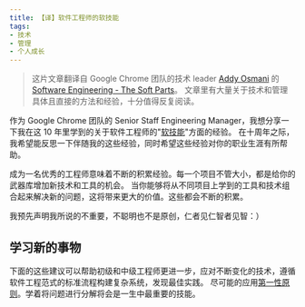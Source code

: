 ```yaml
---
title: 【译】软件工程师的软技能
tags:
- 技术
- 管理
- 个人成长
---
```


> 这片文章翻译自 Google Chrome 团队的技术 leader [Addy Osmani](https://twitter.com/addyosmani) 的 
> [Software Engineering - The Soft Parts](https://addyosmani.com/blog/software-engineering-soft-parts/)。
> 文章里有大量关于技术和管理具体且直接的方法和经验，十分值得反复阅读。

作为 Google Chrome 团队的 Senior Staff Engineering Manager，我想分享一下我在这 10 年里学到的关于软件工程师的"[软技能](https://www.glassdoor.com/blog/guide/soft-skills-vs-hard-skills/)"方面的经验。
在十周年之际，我希望能反思一下伴随我的这些经验，同时希望这些经验对你的职业生涯有所帮助。

成为一名优秀的工程师意味着不断的积累经验。每一个项目不管大小，都是给你的武器库增加新技术和工具的机会。
当你能够将从不同项目上学到的工具和技术组合起来解决新的问题，这将带来更大的价值。这些都会不断的积累。

我预先声明我所说的不重要，不聪明也不是原创，仁者见仁智者见智：）

## 学习新的事物

下面的这些建议可以帮助初级和中级工程师更进一步，应对不断变化的技术，遵循软件工程范式的标准流程构建复杂系统，发现最佳实践。
尽可能的应用[第一性原则](https://en.wikipedia.org/wiki/First_principle)。学着将问题进行分解将会是一生中最重要的技能。
